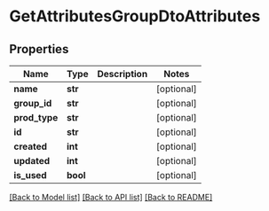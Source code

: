 # GetAttributesGroupDtoAttributes

## Properties
Name | Type | Description | Notes
------------ | ------------- | ------------- | -------------
**name** | **str** |  | [optional] 
**group_id** | **str** |  | [optional] 
**prod_type** | **str** |  | [optional] 
**id** | **str** |  | [optional] 
**created** | **int** |  | [optional] 
**updated** | **int** |  | [optional] 
**is_used** | **bool** |  | [optional] 

[[Back to Model list]](../README.md#documentation-for-models) [[Back to API list]](../README.md#documentation-for-api-endpoints) [[Back to README]](../README.md)


